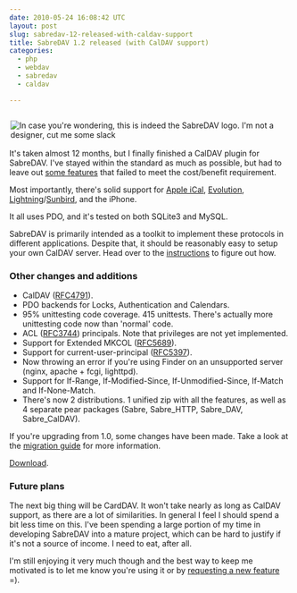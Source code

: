 ```yaml
---
date: 2010-05-24 16:08:42 UTC
layout: post
slug: sabredav-12-released-with-caldav-support
title: SabreDAV 1.2 released (with CalDAV support)
categories:
  - php
  - webdav
  - sabredav
  - caldav

---
```

<p style="padding: 0 0 2px 2px; float: left"><img src="http://code.google.com/p/sabredav/logo?logo_id=1264584796" title="In case you're wondering, this is indeed the SabreDAV logo. I'm not a designer, cut me some slack" /></p>

<p>It's taken almost 12 months, but I finally finished a CalDAV plugin for SabreDAV. I've stayed within the standard as much as possible, but had to leave out <a href="http://code.google.com/p/sabredav/wiki/RFCCompliance#RFC4791">some features</a> that failed to meet the cost/benefit requirement.</p>

<p>Most importantly, there's solid support for <a href="http://apple.com/ical">Apple iCal</a>, <a href="http://projects.gnome.org/evolution/">Evolution</a>, <a href="http://www.mozilla.org/projects/calendar/lightning/">Lightning</a>/<a href="http://www.mozilla.org/projects/calendar/sunbird/">Sunbird</a>, and the iPhone.</p>

<p>It all uses PDO, and it's tested on both SQLite3 and MySQL.</p>

<p>SabreDAV is primarily intended as a toolkit to implement these protocols in different applications. Despite that, it should be reasonably easy to setup your own CalDAV server. Head over to the <a href="http://code.google.com/p/sabredav/wiki/CalDAV">instructions</a> to figure out how.</p>

<h3>Other changes and additions</h3>

<ul>
  <li>CalDAV (<a href="http://www.ietf.org/rfc/rfc4791.txt">RFC4791</a>).</li>
  <li>PDO backends for Locks, Authentication and Calendars.</li>
  <li>95% unittesting code coverage. 415 unittests. There's actually more unittesting code now than 'normal' code.</li>
  <li>ACL (<a href="http://www.ietf.org/rfc/rfc3744.txt">RFC3744</a>) principals. Note that privileges are not yet implemented.</li>
  <li>Support for Extended MKCOL (<a href="http://www.ietf.org/rfc/rfc5689">RFC5689</a>).</li>
  <li>Support for current-user-principal (<a href="http://www.ietf.org/rfc/rfc5397">RFC5397</a>).</li>
  <li>Now throwing an error if you're using Finder on an unsupported server (nginx, apache + fcgi, lighttpd).</li>
  <li>Support for If-Range, If-Modified-Since, If-Unmodified-Since, If-Match and If-None-Match.</li>
  <li>There's now 2 distributions. 1 unified zip with all the features, as well as 4 separate pear packages (Sabre, Sabre_HTTP, Sabre_DAV, Sabre_CalDAV).</li>
</ul>

<p>If you're upgrading from 1.0, some changes have been made. Take a look at the <a href="http://code.google.com/p/sabredav/wiki/Migrating1_0to1_2">migration guide</a> for more information.</p>

<p><a href="http://code.google.com/p/sabredav/downloads/list">Download</a>.</p>

<h3>Future plans</h3>

<p>The next big thing will be CardDAV. It won't take nearly as long as CalDAV support, as there are a lot of similarities. In general I feel I should spend a bit less time on this. I've been spending a large portion of my time in developing SabreDAV into a mature project, which can be hard to justify if it's not a source of income. I need to eat, after all.</p>

<p>I'm still enjoying it very much though and the best way to keep me motivated is to let me know you're using it or by <a href="http://code.google.com/p/sabredav/issues/list">requesting a new feature</a> =).</p>